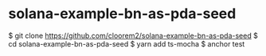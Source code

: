 # solana-example-bn-as-pda-seed

$ git clone https://github.com/cloorem2/solana-example-bn-as-pda-seed
$ cd solana-example-bn-as-pda-seed
$ yarn add ts-mocha
$ anchor test
